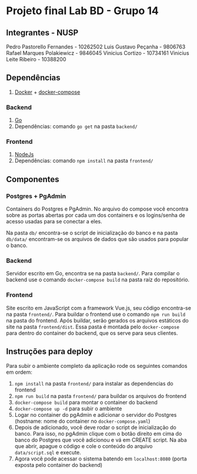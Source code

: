 # Projeto final Lab BD - Grupo 14

## Integrantes - NUSP

Pedro Pastorello Fernandes - 10262502
Luis Gustavo Peçanha - 9806763
Rafael Marques Polakiewicz - 9846045
Vinicius Cortizo - 10734161
Vinicius Leite Ribeiro - 10388200

## Dependências

1. [Docker](https://docs.docker.com/engine/install/) + [docker-compose](https://docs.docker.com/compose/install/)

### Backend
1. [Go](https://go.dev/doc/install)
1. Dependências: comando `go get` na pasta `backend/`

### Frontend
1. [NodeJs](https://nodejs.org/en/download/)
1. Dependências: comando `npm install` na pasta `frontend/`

## Componentes

### Postgres + PgAdmin
Containers do Postgres e PgAdmin. No arquivo do compose você encontra sobre as portas abertas por cada um dos containers e os logins/senha de acesso usadas para se conectar a eles.

Na pasta `db/` encontra-se o script de inicialização do banco e na pasta `db/data/` encontram-se os arquivos de dados que são usados para popular o banco.

### Backend
Servidor escrito em Go, encontra se na pasta `backend/`.
Para compilar o backend use o comando `docker-compose build` na pasta raíz do repositório.

### Frontend
Site escrito em JavaScript com a framework Vue.js, seu código encontra-se na pasta `frontend/`.
Para buildar o frontend use o comando `npm run build` na pasta do frontend. Após buildar, serão gerados os arquivos estáticos do site na pasta `frontend/dist`. Essa pasta é montada pelo `docker-compose` para dentro do container do backend, que os serve para seus clientes.

## Instruções para deploy
Para subir o ambiente completo da aplicação rode os seguintes comandos em ordem:

1. `npm install` na pasta `frontend/` para instalar as dependencias do frontend
1. `npm run build` na pasta `frontend/` para buildar os arquivos do frontend
1. `docker-compose build` para montar o container do backend
1. `docker-compose up -d` para subir o ambiente
1. Logar no container do pgAdmin e adicionar o servidor do Postgres (hostname: nome do container no `docker-compose.yaml`)
1. Depois de adicionado, você deve rodar o script de inicialização do banco. Para isso, no pgAdmin clique com o botão direito em cima do banco do Postgres que você adicionou e vá em CREATE script. Na aba que abrir, apague o código e cole o conteúdo do arquivo `data/script.sql` e execute.
1. Agora você pode acessar o sistema batendo em `localhost:8080` (porta exposta pelo container do backend)

